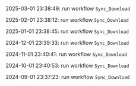 2025-03-01 23:38:49: run workflow `Sync_Download` 

2025-02-01 23:38:12: run workflow `Sync_Download` 

2025-01-01 23:38:45: run workflow `Sync_Download` 

2024-12-01 23:39:33: run workflow `Sync_Download` 

2024-11-01 23:40:41: run workflow `Sync_Download` 

2024-10-01 23:40:53: run workflow `Sync_Download` 

2024-09-01 23:37:23: run workflow `Sync_Download` 


